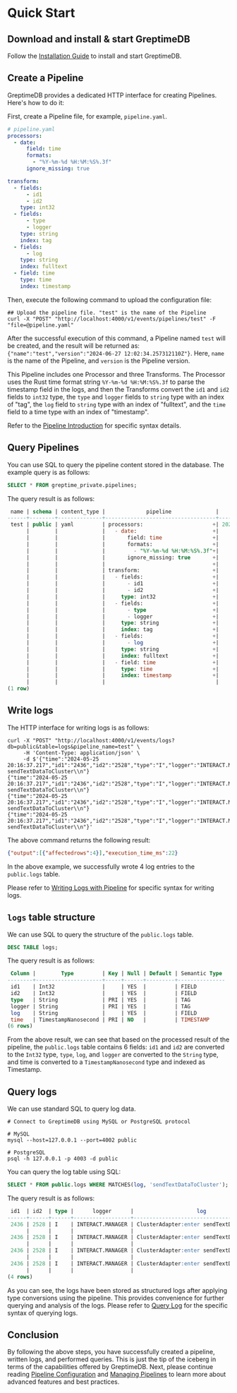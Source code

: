 # Quick Start


## Download and install & start GreptimeDB

Follow the [Installation Guide](/getting-started/overview.md) to install and start GreptimeDB.

## Create a Pipeline

GreptimeDB provides a dedicated HTTP interface for creating Pipelines. Here's how to do it:

First, create a Pipeline file, for example, `pipeline.yaml`.

```yaml
# pipeline.yaml
processors:
  - date:
      field: time
      formats:
        - "%Y-%m-%d %H:%M:%S%.3f"
      ignore_missing: true

transform:
  - fields:
      - id1
      - id2
    type: int32
  - fields:
      - type
      - logger
    type: string
    index: tag
  - fields:
      - log
    type: string
    index: fulltext
  - field: time
    type: time
    index: timestamp
```

Then, execute the following command to upload the configuration file:

```shell
## Upload the pipeline file. "test" is the name of the Pipeline
curl -X "POST" "http://localhost:4000/v1/events/pipelines/test" -F "file=@pipeline.yaml"
```

After the successful execution of this command, a Pipeline named `test` will be created, and the result will be returned as: `{"name":"test","version":"2024-06-27 12:02:34.257312110Z"}`.
Here, `name` is the name of the Pipeline, and `version` is the Pipeline version.

This Pipeline includes one Processor and three Transforms. The Processor uses the Rust time format string `%Y-%m-%d %H:%M:%S%.3f` to parse the timestamp field in the logs, and then the Transforms convert the `id1` and `id2` fields to `int32` type, the `type` and `logger` fields to `string` type with an index of "tag", the `log` field to `string` type with an index of "fulltext", and the `time` field to a time type with an index of "timestamp".

Refer to the [Pipeline Introduction](pipeline-config.md) for specific syntax details.

## Query Pipelines

You can use SQL to query the pipeline content stored in the database. The example query is as follows:

```sql
SELECT * FROM greptime_private.pipelines;
```

The query result is as follows:

```sql
 name | schema | content_type |             pipeline              |         created_at
------+--------+--------------+-----------------------------------+----------------------------
 test | public | yaml         | processors:                      +| 2024-06-27 12:02:34.257312
      |        |              |   - date:                        +|
      |        |              |       field: time                +|
      |        |              |       formats:                   +|
      |        |              |         - "%Y-%m-%d %H:%M:%S%.3f"+|
      |        |              |       ignore_missing: true       +|
      |        |              |                                  +|
      |        |              | transform:                       +|
      |        |              |   - fields:                      +|
      |        |              |       - id1                      +|
      |        |              |       - id2                      +|
      |        |              |     type: int32                  +|
      |        |              |   - fields:                      +|
      |        |              |       - type                     +|
      |        |              |       - logger                   +|
      |        |              |     type: string                 +|
      |        |              |     index: tag                   +|
      |        |              |   - fields:                      +|
      |        |              |       - log                      +|
      |        |              |     type: string                 +|
      |        |              |     index: fulltext              +|
      |        |              |   - field: time                  +|
      |        |              |     type: time                   +|
      |        |              |     index: timestamp             +|
      |        |              |                                   |
(1 row)
```

## Write logs

The HTTP interface for writing logs is as follows:

```shell
curl -X "POST" "http://localhost:4000/v1/events/logs?db=public&table=logs&pipeline_name=test" \
     -H 'Content-Type: application/json' \
     -d $'{"time":"2024-05-25 20:16:37.217","id1":"2436","id2":"2528","type":"I","logger":"INTERACT.MANAGER","log":"ClusterAdapter:enter sendTextDataToCluster\\n"}
{"time":"2024-05-25 20:16:37.217","id1":"2436","id2":"2528","type":"I","logger":"INTERACT.MANAGER","log":"ClusterAdapter:enter sendTextDataToCluster\\n"}
{"time":"2024-05-25 20:16:37.217","id1":"2436","id2":"2528","type":"I","logger":"INTERACT.MANAGER","log":"ClusterAdapter:enter sendTextDataToCluster\\n"}
{"time":"2024-05-25 20:16:37.217","id1":"2436","id2":"2528","type":"I","logger":"INTERACT.MANAGER","log":"ClusterAdapter:enter sendTextDataToCluster\\n"}'
```

The above command returns the following result:

```json
{"output":[{"affectedrows":4}],"execution_time_ms":22}
```

In the above example, we successfully wrote 4 log entries to the `public.logs` table.

Please refer to [Writing Logs with Pipeline](write-logs.md) for specific syntax for writing logs.

## `logs` table structure

We can use SQL to query the structure of the `public.logs` table.

```sql
DESC TABLE logs;
```

The query result is as follows:

```sql
 Column |        Type         | Key | Null | Default | Semantic Type
--------+---------------------+-----+------+---------+---------------
 id1    | Int32               |     | YES  |         | FIELD
 id2    | Int32               |     | YES  |         | FIELD
 type   | String              | PRI | YES  |         | TAG
 logger | String              | PRI | YES  |         | TAG
 log    | String              |     | YES  |         | FIELD
 time   | TimestampNanosecond | PRI | NO   |         | TIMESTAMP
(6 rows)
```

From the above result, we can see that based on the processed result of the pipeline, the `public.logs` table contains 6 fields: `id1` and `id2` are converted to the `Int32` type, `type`, `log`, and `logger` are converted to the `String` type, and time is converted to a `TimestampNanosecond` type and indexed as Timestamp.

## Query logs

We can use standard SQL to query log data.

```shell
# Connect to GreptimeDB using MySQL or PostgreSQL protocol

# MySQL
mysql --host=127.0.0.1 --port=4002 public

# PostgreSQL
psql -h 127.0.0.1 -p 4003 -d public
```

You can query the log table using SQL:

```sql
SELECT * FROM public.logs WHERE MATCHES(log, 'sendTextDataToCluster');
```

The query result is as follows:

```sql
 id1  | id2  | type |      logger      |                    log                     |            time
------+------+------+------------------+--------------------------------------------+----------------------------
 2436 | 2528 | I    | INTERACT.MANAGER | ClusterAdapter:enter sendTextDataToCluster+| 2024-05-25 20:16:37.217000
      |      |      |                  |                                            |
 2436 | 2528 | I    | INTERACT.MANAGER | ClusterAdapter:enter sendTextDataToCluster+| 2024-05-25 20:16:37.217000
      |      |      |                  |                                            |
 2436 | 2528 | I    | INTERACT.MANAGER | ClusterAdapter:enter sendTextDataToCluster+| 2024-05-25 20:16:37.217000
      |      |      |                  |                                            |
 2436 | 2528 | I    | INTERACT.MANAGER | ClusterAdapter:enter sendTextDataToCluster+| 2024-05-25 20:16:37.217000
      |      |      |                  |                                            |
(4 rows)
```

As you can see, the logs have been stored as structured logs after applying type conversions using the pipeline. This provides convenience for further querying and analysis of the logs.
Please refer to [Query Log](query-logs.md) for the specific syntax of querying logs.

## Conclusion

By following the above steps, you have successfully created a pipeline, written logs, and performed queries. This is just the tip of the iceberg in terms of the capabilities offered by GreptimeDB.
Next, please continue reading [Pipeline Configuration](pipeline-config.md) and [Managing Pipelines](manage-pipelines.md) to learn more about advanced features and best practices.